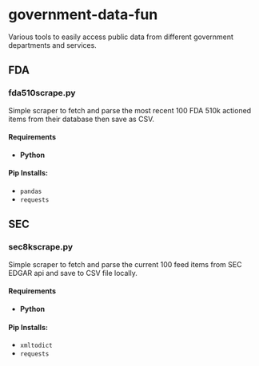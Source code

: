 # government-data-fun
Various tools to easily access public data from different government departments and services. 

## FDA

### fda510scrape.py

Simple scraper to fetch and parse the most recent 100 FDA 510k actioned items from their database then save as CSV.

#### Requirements

- **Python**
  
#### Pip Installs:

- `pandas`
- `requests`

## SEC
### sec8kscrape.py

Simple scraper to fetch and parse the current 100 feed items from SEC EDGAR api and save to CSV file locally.

#### Requirements

- **Python**
  
#### Pip Installs:

- `xmltodict`
- `requests`
